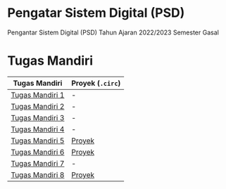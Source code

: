 # Pengatar Sistem Digital (PSD)
Pengantar Sistem Digital (PSD) Tahun Ajaran 2022/2023 Semester Gasal

# Tugas Mandiri
| Tugas Mandiri | Proyek (`.circ`) |
|--|--|
| [Tugas Mandiri 1](TugasMandiri/ETY_TM1_AkmalRamadhan_2206081534.docx) | - |
| [Tugas Mandiri 2](TugasMandiri/ETY_TM2_AkmalRamadhan_2206081534.docx) | - |
| [Tugas Mandiri 3](TugasMandiri/ETY_TM3_AkmalRamadhan_2206081534.docx) | - |
| [Tugas Mandiri 4](TugasMandiri/ETY_TM4_AkmalRamadhan_2206081534.docx) | - |
| [Tugas Mandiri 5](TugasMandiri/ETY_TM5_AkmalRamadhan_2206081534.docx) | [Proyek](TugasMandiri/ETY_TM5_AkmalRamadhan_2206081534.circ) |
| [Tugas Mandiri 6](TugasMandiri/ETY_TM6_AkmalRamadhan_2206081534.docx) | [Proyek](TugasMandiri/ETY_TM6_AkmalRamadhan_2206081534.circ) |
| [Tugas Mandiri 7](TugasMandiri/ETY_TM7_AkmalRamadhan_2206081534.docx) | - |
| [Tugas Mandiri 8](TugasMandiri/ETY_TM8_AkmalRamadhan_2206081534.docx) | [Proyek](TugasMandiri/ETY_TM8_AkmalRamadhan_2206081534.circ) |
